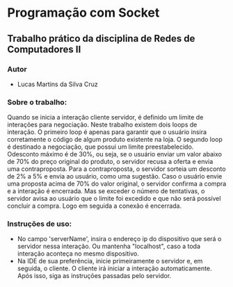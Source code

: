 # Programação com Socket

## Trabalho prático da disciplina de Redes de Computadores II

### Autor
- Lucas Martins da Silva Cruz

### Sobre o trabalho:
  Quando se inicia a interação cliente servidor, é definido um limite de interações para
 negociação. Neste trabalho existem dois loops de interação. O primeiro loop é apenas para
 garantir que o usuário insira corretamente o código de algum produto existente na loja. O
 segundo loop é destinado a negociação, que possui um limite preestabelecido.
   Odesconto máximo é de 30%, ou seja, se o usuário enviar um valor abaixo de 70% do
 preço original do produto, o servidor recusa a oferta e envia uma contraproposta. Para a
 contraproposta, o servidor sorteia um desconto de 2% a 5% e envia ao usuário, como uma
 sugestão. Caso o usuário envie uma proposta acima de 70% do valor original, o servidor
 confirma a compra e a interação é encerrada. Mas se exceder o número de tentativas, o
 servidor avisa ao usuário que o limite foi excedido e que não será possível concluir a
 compra. Logo em seguida a conexão é encerrada.

 ### Instruções de uso:
- No campo 'serverName', insira o endereço ip do dispositivo que será o servidor nessa interação. Ou mantenha "localhost", caso a toda interação aconteça no mesmo dispositivo.
- Na IDE de sua preferência, inicie primeiramente o servidor e, em seguida, o cliente. O cliente irá iniciar a interação automaticamente. Após isso, siga as instruções passadas pelo servidor.
